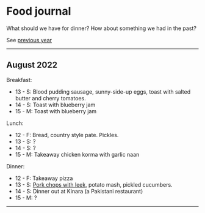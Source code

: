 # Food journal

What should we have for dinner? How about something we had in the past?

See [previous year](recipes/food-journal-2021)

****

## August 2022

Breakfast:
- 13 - S: Blood pudding sausage, sunny-side-up eggs, toast with salted butter and cherry tomatoes.
- 14 - S: Toast with blueberry jam
- 15 - M: Toast with blueberry jam

Lunch:
- 12 - F: Bread, country style pate. Pickles.
- 13 - S: ?
- 14 - S: ?
- 15 - M: Takeaway chicken korma with garlic naan

Dinner:
- 12 - F: Takeaway pizza
- 13 - S: [Pork chops with leek](https://www.bbcgoodfood.com/user/2209971/recipe/pork-chops-creamy-leek-and-bacon-lardon-sauce), potato mash, pickled cucumbers.
- 14 - S: Dinner out at Kinara (a Pakistani restaurant)
- 15 - M: ?

****
